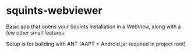 squints-webviewer
=================

Basic app that opens your Squints installation in a WebView, along with a few other small features.

Setup is for building with ANT (AAPT + Android.jar required in project root)

